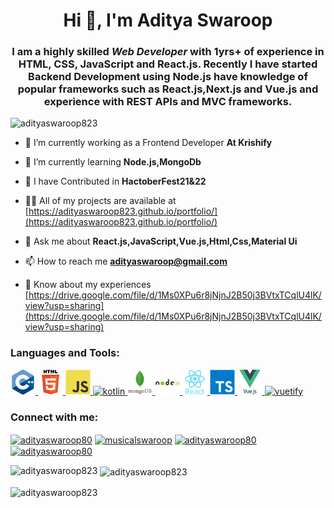 <h1 align="center">Hi 👋, I'm Aditya Swaroop</h1>
<h3 align="center">I am a highly skilled <i><b> Web Developer</b></i> with 1yrs+ of experience in HTML, CSS, JavaScript and React.js. Recently I have started Backend Development using Node.js have knowledge of popular frameworks such as React.js,Next.js and Vue.js and experience with REST APIs and MVC frameworks.</h3>

<p align="left"> <img src="https://komarev.com/ghpvc/?username=adityaswaroop823&label=Profile%20views&color=0e75b6&style=flat" alt="adityaswaroop823" /> </p>

- 🔭 I’m currently working as a Frontend Developer **At Krishify**

- 🌱 I’m currently learning **Node.js,MongoDb**

- 👯 I have Contributed in **HactoberFest21&22**

- 👨‍💻 All of my projects are available at [https://adityaswaroop823.github.io/portfolio/](https://adityaswaroop823.github.io/portfolio/)

- 💬 Ask me about **React.js,JavaScript,Vue.js,Html,Css,Material Ui**

- 📫 How to reach me **adityaswaroop@gmail.com**

- 📄 Know about my experiences [https://drive.google.com/file/d/1Ms0XPu6r8jNjnJ2B50j3BVtxTCqlU4lK/view?usp=sharing](https://drive.google.com/file/d/1Ms0XPu6r8jNjnJ2B50j3BVtxTCqlU4lK/view?usp=sharing)
<h3 align="left">Languages and Tools:</h3>
<p align="left"> <a href="https://www.w3schools.com/cpp/" target="_blank" rel="noreferrer"> <img src="https://raw.githubusercontent.com/devicons/devicon/master/icons/cplusplus/cplusplus-original.svg" alt="cplusplus" width="40" height="40"/> </a> <a href="https://www.w3.org/html/" target="_blank" rel="noreferrer"> <img src="https://raw.githubusercontent.com/devicons/devicon/master/icons/html5/html5-original-wordmark.svg" alt="html5" width="40" height="40"/> </a> <a href="https://developer.mozilla.org/en-US/docs/Web/JavaScript" target="_blank" rel="noreferrer"> <img src="https://raw.githubusercontent.com/devicons/devicon/master/icons/javascript/javascript-original.svg" alt="javascript" width="40" height="40"/> </a> <a href="https://kotlinlang.org" target="_blank" rel="noreferrer"> <img src="https://www.vectorlogo.zone/logos/kotlinlang/kotlinlang-icon.svg" alt="kotlin" width="40" height="40"/> </a> <a href="https://www.mongodb.com/" target="_blank" rel="noreferrer"> <img src="https://raw.githubusercontent.com/devicons/devicon/master/icons/mongodb/mongodb-original-wordmark.svg" alt="mongodb" width="40" height="40"/> </a> <a href="https://nodejs.org" target="_blank" rel="noreferrer"> <img src="https://raw.githubusercontent.com/devicons/devicon/master/icons/nodejs/nodejs-original-wordmark.svg" alt="nodejs" width="40" height="40"/> </a> <a href="https://reactjs.org/" target="_blank" rel="noreferrer"> <img src="https://raw.githubusercontent.com/devicons/devicon/master/icons/react/react-original-wordmark.svg" alt="react" width="40" height="40"/> </a> <a href="https://www.typescriptlang.org/" target="_blank" rel="noreferrer"> <img src="https://raw.githubusercontent.com/devicons/devicon/master/icons/typescript/typescript-original.svg" alt="typescript" width="40" height="40"/> </a> <a href="https://vuejs.org/" target="_blank" rel="noreferrer"> <img src="https://raw.githubusercontent.com/devicons/devicon/master/icons/vuejs/vuejs-original-wordmark.svg" alt="vuejs" width="40" height="40"/> </a> <a href="https://vuetifyjs.com/en/" target="_blank" rel="noreferrer"> <img src="https://bestofjs.org/logos/vuetify.svg" alt="vuetify" width="40" height="40"/> </a> </p>

<h3 align="left">Connect with me:</h3>
<p align="left">
<a href="https://linkedin.com/in/adityaswaroop80" target="blank"><img align="center" src="https://raw.githubusercontent.com/rahuldkjain/github-profile-readme-generator/master/src/images/icons/Social/linked-in-alt.svg" alt="adityaswaroop80" height="30" width="40" /></a>
<a href="https://www.youtube.com/c/musicalswaroop" target="blank"><img align="center" src="https://raw.githubusercontent.com/rahuldkjain/github-profile-readme-generator/master/src/images/icons/Social/youtube.svg" alt="musicalswaroop" height="30" width="40" /></a>
<a href="https://www.hackerrank.com/adityaswaroop80" target="blank"><img align="center" src="https://raw.githubusercontent.com/rahuldkjain/github-profile-readme-generator/master/src/images/icons/Social/hackerrank.svg" alt="adityaswaroop80" height="30" width="40" /></a>
<a href="https://auth.geeksforgeeks.org/user/adityaswaroop80" target="blank"><img align="center" src="https://raw.githubusercontent.com/rahuldkjain/github-profile-readme-generator/master/src/images/icons/Social/geeks-for-geeks.svg" alt="adityaswaroop80" height="30" width="40" /></a>
</p>



<p><img align="left" src="https://github-readme-stats.vercel.app/api/top-langs?username=adityaswaroop823&show_icons=true&theme=dark&locale=en&layout=compact" alt="adityaswaroop823" /></p>

<p>&nbsp;<img align="center" src="https://github-readme-stats.vercel.app/api?username=adityaswaroop823&show_icons=true&locale=en" alt="adityaswaroop823" /></p>

<p><img align="center" src="https://github-readme-streak-stats.herokuapp.com/?user=adityaswaroop823&" alt="adityaswaroop823" /></p>
